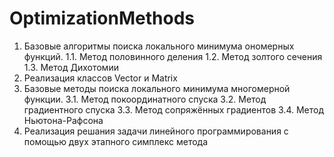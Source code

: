 # OptimizationMethods
1. Базовые алгоритмы поиска локального минимума ономерных функций.
1.1. Метод половинного деления
1.2. Метод золтого сечения
1.3. Метод Дихотомии
2. Реализация классов Vector и Matrix
3. Базовые методы поиска локального минимума многомерной функции.
3.1. Метод покоординатного спуска 
3.2. Метод градиентного спуска
3.3. Метод сопряжённых градиентов
3.4. Метод Ньютона-Рафсона
4. Реализация решания задачи линейного программирования с помощью двух этапного симплекс метода 
